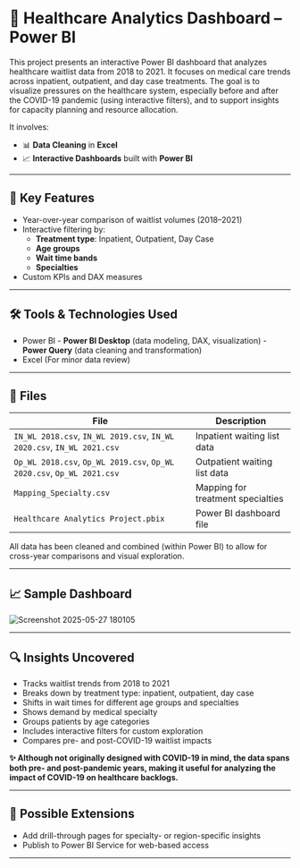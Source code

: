 # 🏥 Healthcare Analytics Dashboard – Power BI

This project presents an interactive Power BI dashboard that analyzes healthcare waitlist data from 2018 to 2021. It focuses on medical care trends across inpatient, outpatient, and day case treatments. The goal is to visualize pressures on the healthcare system, especially before and after the COVID-19 pandemic (using interactive filters), and to support insights for capacity planning and resource allocation.

It involves:

- 📊 **Data Cleaning** in **Excel**
- 📈 **Interactive Dashboards** built with **Power BI**

---

## 📌 Key Features

- Year-over-year comparison of waitlist volumes (2018–2021)
- Interactive filtering by:
  - **Treatment type**: Inpatient, Outpatient, Day Case
  - **Age groups**
  - **Wait time bands**
  - **Specialties**
- Custom KPIs and DAX measures

---

## 🛠 Tools & Technologies Used

- Power BI - **Power BI Desktop** (data modeling, DAX, visualization)
           - **Power Query** (data cleaning and transformation)
- Excel (For minor data review)

---

## 📁 Files

| File | Description |
|------|-------------|
| `IN_WL 2018.csv`, `IN_WL 2019.csv`, `IN_WL 2020.csv`, `IN_WL 2021.csv` | Inpatient waiting list data |
| `Op_WL 2018.csv`, `Op_WL 2019.csv`, `Op_WL 2020.csv`, `Op_WL 2021.csv` | Outpatient waiting list data |
| `Mapping_Specialty.csv` | Mapping for treatment specialties |
| `Healthcare Analytics Project.pbix` | Power BI dashboard file |

All data has been cleaned and combined (within Power BI) to allow for cross-year comparisons and visual exploration.

---

## 📈 Sample Dashboard
![Screenshot 2025-05-27 180105](https://github.com/user-attachments/assets/b6068ee3-53ed-4b4f-86a1-d69a248c9ff6)

---

## 🔍 Insights Uncovered

- Tracks waitlist trends from 2018 to 2021
- Breaks down by treatment type: inpatient, outpatient, day case
- Shifts in wait times for different age groups and specialties
- Shows demand by medical specialty
- Groups patients by age categories
- Includes interactive filters for custom exploration
- Compares pre- and post-COVID-19 waitlist impacts


**✨ Although not originally designed with COVID-19 in mind, the data spans both pre- and post-pandemic years, making it useful for analyzing the impact of COVID-19 on healthcare backlogs.**

---

## 📌 Possible Extensions

- Add drill-through pages for specialty- or region-specific insights
- Publish to Power BI Service for web-based access

---
